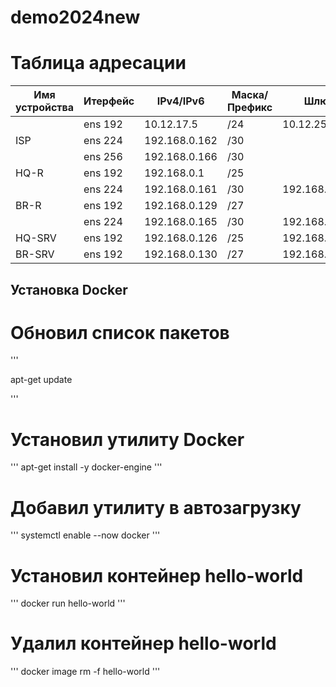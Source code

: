 # demo2024new
# Таблица адресации
| Имя устройства | Итерфейс |  IPv4/IPv6   | Маска/Префикс |       Шлюз       |
| -------------- | -------- | ------------ | ------------- |    ----------    |
|                | ens 192  | 10.12.17.5  | /24           | 10.12.25.254     |
| ISP            | ens 224  | 192.168.0.162| /30           |                  |
|                | ens 256  | 192.168.0.166| /30           |                  |
| HQ-R           | ens 192  | 192.168.0.1  | /25           |                  |
|                | ens 224  | 192.168.0.161| /30           | 192.168.0.162    |
| BR-R           | ens 192  | 192.168.0.129| /27           |                  |
|                | ens 224  | 192.168.0.165| /30           | 192.168.0.166    |
| HQ-SRV         | ens 192  | 192.168.0.126  | /25           | 192.168.0.1      |
| BR-SRV         | ens 192  | 192.168.0.130| /27           | 192.168.0.129    |
## Установка Docker
# Обновил список пакетов
'''

apt-get update

'''
# Установил утилиту Docker
'''
apt-get install -y docker-engine
'''
# Добавил утилиту в автозагрузку
'''
systemctl enable --now docker
'''
# Установил контейнер hello-world
'''
docker run hello-world
'''
# Удалил контейнер hello-world
'''
docker image rm -f hello-world
'''
